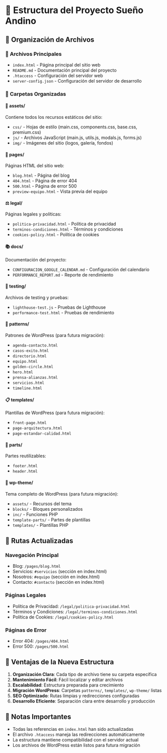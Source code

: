 # 📁 Estructura del Proyecto Sueño Andino

## 🎯 Organización de Archivos

### 📄 **Archivos Principales**
- `index.html` - Página principal del sitio web
- `README.md` - Documentación principal del proyecto
- `.htaccess` - Configuración del servidor web
- `server-config.json` - Configuración del servidor de desarrollo

### 📁 **Carpetas Organizadas**

#### 🎨 **assets/**
Contiene todos los recursos estáticos del sitio:
- `css/` - Hojas de estilo (main.css, components.css, base.css, premium.css)
- `js/` - Archivos JavaScript (main.js, utils.js, modals.js, forms.js)
- `img/` - Imágenes del sitio (logos, galería, fondos)

#### 📄 **pages/**
Páginas HTML del sitio web:
- `blog.html` - Página del blog
- `404.html` - Página de error 404
- `500.html` - Página de error 500
- `preview-equipo.html` - Vista previa del equipo

#### ⚖️ **legal/**
Páginas legales y políticas:
- `politica-privacidad.html` - Política de privacidad
- `terminos-condiciones.html` - Términos y condiciones
- `cookies-policy.html` - Política de cookies

#### 📚 **docs/**
Documentación del proyecto:
- `CONFIGURACION_GOOGLE_CALENDAR.md` - Configuración del calendario
- `PERFORMANCE_REPORT.md` - Reporte de rendimiento

#### 🧪 **testing/**
Archivos de testing y pruebas:
- `lighthouse-test.js` - Pruebas de Lighthouse
- `performance-test.html` - Pruebas de rendimiento

#### 🧩 **patterns/**
Patrones de WordPress (para futura migración):
- `agenda-contacto.html`
- `casos-exito.html`
- `directorio.html`
- `equipo.html`
- `golden-circle.html`
- `hero.html`
- `prensa-alianzas.html`
- `servicios.html`
- `timeline.html`

#### 📋 **templates/**
Plantillas de WordPress (para futura migración):
- `front-page.html`
- `page-arquitectura.html`
- `page-estandar-calidad.html`

#### 🔧 **parts/**
Partes reutilizables:
- `footer.html`
- `header.html`

#### 🎨 **wp-theme/**
Tema completo de WordPress (para futura migración):
- `assets/` - Recursos del tema
- `blocks/` - Bloques personalizados
- `inc/` - Funciones PHP
- `template-parts/` - Partes de plantillas
- `templates/` - Plantillas PHP

## 🔗 **Rutas Actualizadas**

### Navegación Principal
- Blog: `/pages/blog.html`
- Servicios: `#servicios` (sección en index.html)
- Nosotros: `#equipo` (sección en index.html)
- Contacto: `#contacto` (sección en index.html)

### Páginas Legales
- Política de Privacidad: `/legal/politica-privacidad.html`
- Términos y Condiciones: `/legal/terminos-condiciones.html`
- Política de Cookies: `/legal/cookies-policy.html`

### Páginas de Error
- Error 404: `/pages/404.html`
- Error 500: `/pages/500.html`

## 🚀 **Ventajas de la Nueva Estructura**

1. **Organización Clara**: Cada tipo de archivo tiene su carpeta específica
2. **Mantenimiento Fácil**: Fácil localizar y editar archivos
3. **Escalabilidad**: Estructura preparada para crecimiento
4. **Migración WordPress**: Carpetas `patterns/`, `templates/`, `wp-theme/` listas
5. **SEO Optimizado**: Rutas limpias y redirecciones configuradas
6. **Desarrollo Eficiente**: Separación clara entre desarrollo y producción

## 📝 **Notas Importantes**

- Todas las referencias en `index.html` han sido actualizadas
- El archivo `.htaccess` maneja las redirecciones automáticamente
- La estructura mantiene compatibilidad con el servidor actual
- Los archivos de WordPress están listos para futura migración
